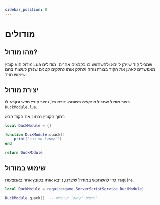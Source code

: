 ```yaml
---
sidebar_position: 8
---
```


# מודולים

## מהו מודול?

מודול הוא קובץ Lua שמכיל קוד שניתן לייבא ולהשתמש בו בקבצים אחרים. מודולים מאפשרים לארגן את הקוד בצורה נוחה ולחלק אותו לחלקים קטנים שניתן לעשות בהם שימוש חוזר.

## יצירת מודול

ניצור מודול שמכיל פונקציה פשוטה. קודם כל, ניצור קובץ חדש ונקרא לו `DuckModule.lua`.

בתוך הקובץ נכתוב את הקוד הבא:

```lua
local DuckModule = {}

function DuckModule.quack()
    print("קוואק! אני ברווז!")
end

return DuckModule
```

## שימוש במודול

כדי להשתמש במודול שיצרנו, נייבא אותו בקובץ אחר באמצעות `require`.

```lua
local DuckModule = require(game.ServerScriptService.DuckModule)

DuckModule.quack()  -- ידפיס "קוואק! אני ברווז!"
```
